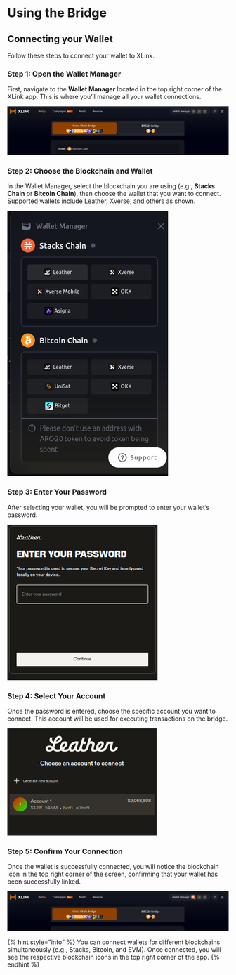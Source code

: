 # Using the Bridge

## Connecting your Wallet

Follow these steps to connect your wallet to XLink.

### Step 1: Open the Wallet Manager

First, navigate to the **Wallet Manager** located in the top right corner of the XLink app. This is where you’ll manage all your wallet connections.

![Select Wallet Manager](../.gitbook/assets/0-select-wallet-manager.png)

### Step 2: Choose the Blockchain and Wallet

In the Wallet Manager, select the blockchain you are using (e.g., **Stacks Chain** or **Bitcoin Chain**), then choose the wallet that you want to connect. Supported wallets include Leather, Xverse, and others as shown.

![Select Wallet](../.gitbook/assets/1-select-wallet.png)

### Step 3: Enter Your Password

After selecting your wallet, you will be prompted to enter your wallet’s password.

![Enter Password](../.gitbook/assets/2-introduce-password.png)

### Step 4: Select Your Account

Once the password is entered, choose the specific account you want to connect. This account will be used for executing transactions on the bridge.

![Select Account](../.gitbook/assets/3-select-your-account.png)

### Step 5: Confirm Your Connection

Once the wallet is successfully connected, you will notice the blockchain icon in the top right corner of the screen, confirming that your wallet has been successfully linked.

![Check Wallet Connection](../.gitbook/assets/4-check-connected-wallet.png)

{% hint style="info" %} You can connect wallets for different blockchains simultaneously (e.g., Stacks, Bitcoin, and EVM). Once connected, you will see the respective blockchain icons in the top right corner of the app. {% endhint %}


